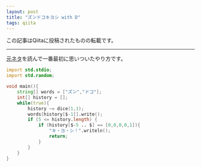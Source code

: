 ```yaml
---
layout: post
title: "ズンドコキヨシ with D"
tags: qiita
---
```

この記事はQiitaに投稿されたものの転載です。

---
[元ネタ](https://twitter.com/kumiromilk/status/707437861881180160)を読んで一番最初に思いついたやり方です。  

```d:main.d
import std.stdio;
import std.random;

void main(){
	string[] words = ["ズン","ドコ"];
	int[] history = [];
	while(true){
		history ~= dice(1,1);
		words[history[$-1]].write();
		if (5 <= history.length) {
			if (history[$-5 .. $] == [0,0,0,0,1]){
				"キ・ヨ・シ！".writeln();
				return;
			}
		}
	}
}
```
